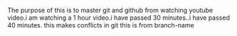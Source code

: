 The purpose of this is to master git and github from watching youtube video.i am watching a 1 hour video.i have passed 30 minutes..i have passed 40 minutes.
this makes conflicts in git 
this is from branch-name